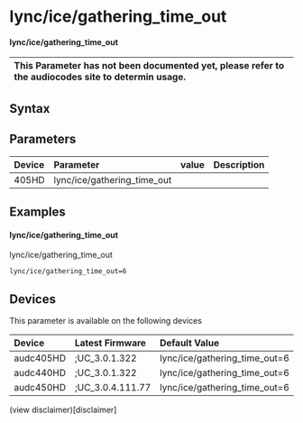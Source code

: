 ﻿---
description: lync/ice/gathering_time_out
search: false
---

# lync/ice/gathering_time_out

#### lync/ice/gathering_time_out


| This Parameter has not been documented yet, please refer to the audiocodes site to determin usage.  | 
| :--- |

## Syntax

## Parameters
|Device|Parameter|value|Description|
|:---|:---|:---|:---|
| 405HD | lync/ice/gathering_time_out |  |  |

## Examples
#### lync/ice/gathering_time_out

lync/ice/gathering_time_out

```
lync/ice/gathering_time_out=6
```

## Devices
This parameter is available on the following devices

| Device | Latest Firmware | Default Value |
|:---|:---|:---|
| audc405HD | ;UC_3.0.1.322 | lync/ice/gathering_time_out=6 
| audc440HD | ;UC_3.0.1.322 | lync/ice/gathering_time_out=6 
| audc450HD | ;UC_3.0.4.111.77 | lync/ice/gathering_time_out=6 

(view disclaimer)[disclaimer]
